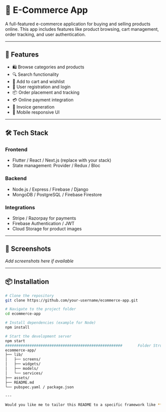 # 🛒 E-Commerce App

A full-featured e-commerce application for buying and selling products online. This app includes features like product browsing, cart management, order tracking, and user authentication.

---

## 🚀 Features

- 🛍️ Browse categories and products
- 🔍 Search functionality
- 🛒 Add to cart and wishlist
- 👤 User registration and login
- 📦 Order placement and tracking
- 💳 Online payment integration
- 🧾 Invoice generation
- 📱 Mobile responsive UI

---

## 🛠️ Tech Stack

### Frontend
- Flutter / React / Next.js (replace with your stack)
- State management: Provider / Redux / Bloc

### Backend
- Node.js / Express / Firebase / Django
- MongoDB / PostgreSQL / Firebase Firestore

### Integrations
- Stripe / Razorpay for payments
- Firebase Authentication / JWT
- Cloud Storage for product images

---

## 📸 Screenshots

_Add screenshots here if available_

---

## 📦 Installation

```bash
# Clone the repository
git clone https://github.com/your-username/ecommerce-app.git

# Navigate to the project folder
cd ecommerce-app

# Install dependencies (example for Node)
npm install

# Start the development server
npm start
#####################################################       Folder Structure
ecommerce-app/
├── lib/
│   ├── screens/
│   ├── widgets/
│   ├── models/
│   └── services/
├── assets/
├── README.md
└── pubspec.yaml / package.json

---

Would you like me to tailor this README to a specific framework like **Flutter**, **React**, or **Node.js**?

